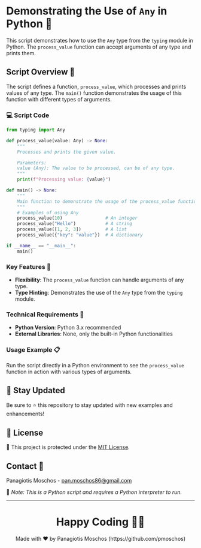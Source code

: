 # Demonstrating the Use of `Any` in Python 🐍

This script demonstrates how to use the `Any` type from the `typing` module in Python. The `process_value` function can accept arguments of any type and prints them.

## Script Overview 📘

The script defines a function, `process_value`, which processes and prints values of any type. The `main()` function demonstrates the usage of this function with different types of arguments.

### :computer: Script Code

```python
from typing import Any

def process_value(value: Any) -> None:
    """
    Processes and prints the given value.

    Parameters:
    value (Any): The value to be processed, can be of any type.
    """
    print(f"Processing value: {value}")

def main() -> None:
    """
    Main function to demonstrate the usage of the process_value function with different types of arguments.
    """
    # Examples of using Any
    process_value(10)                # An integer
    process_value("Hello")           # A string
    process_value([1, 2, 3])         # A list
    process_value({"key": "value"})  # A dictionary

if __name__ == "__main__":
    main()
```

### Key Features 🌟
- **Flexibility**: The `process_value` function can handle arguments of any type.
- **Type Hinting**: Demonstrates the use of the `Any` type from the `typing` module.

### Technical Requirements 🔧
- **Python Version**: Python 3.x recommended
- **External Libraries**: None, only the built-in Python functionalities

### Usage Example 📋
Run the script directly in a Python environment to see the `process_value` function in action with various types of arguments.

## 📢 Stay Updated

Be sure to ⭐ this repository to stay updated with new examples and enhancements!

## 📄 License
🔐 This project is protected under the [MIT License](https://mit-license.org/).


## Contact 📧
Panagiotis Moschos - pan.moschos86@gmail.com

🔗 *Note: This is a Python script and requires a Python interpreter to run.*

---
<h1 align=center>Happy Coding 👨‍💻 </h1>

<p align="center">
  Made with ❤️ by Panagiotis Moschos (https://github.com/pmoschos)
</p>
